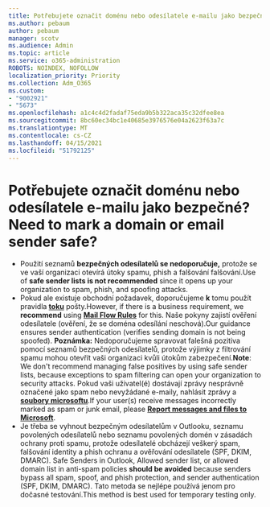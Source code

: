```yaml
---
title: Potřebujete označit doménu nebo odesílatele e-mailu jako bezpečné?
ms.author: pebaum
author: pebaum
manager: scotv
ms.audience: Admin
ms.topic: article
ms.service: o365-administration
ROBOTS: NOINDEX, NOFOLLOW
localization_priority: Priority
ms.collection: Adm_O365
ms.custom:
- "9002921"
- "5673"
ms.openlocfilehash: a1c4c4d2fadaf75eda9b5b322aca35c32dfee8ea
ms.sourcegitcommit: 8bc60ec34bc1e40685e3976576e04a2623f63a7c
ms.translationtype: MT
ms.contentlocale: cs-CZ
ms.lasthandoff: 04/15/2021
ms.locfileid: "51792125"
---
```

# <a name="need-to-mark-a-domain-or-email-sender-safe"></a><span data-ttu-id="4bf90-102">Potřebujete označit doménu nebo odesílatele e-mailu jako bezpečné?</span><span class="sxs-lookup"><span data-stu-id="4bf90-102">Need to mark a domain or email sender safe?</span></span>

- <span data-ttu-id="4bf90-103">Použití seznamů **bezpečných odesílatelů se nedoporučuje,** protože se ve vaší organizaci otevírá útoky spamu, phish a falšování falšování.</span><span class="sxs-lookup"><span data-stu-id="4bf90-103">Use of **safe sender lists is not recommended** since it opens up your organization to spam, phish, and spoofing attacks.</span></span>
- <span data-ttu-id="4bf90-104">Pokud ale existuje obchodní požadavek, doporučujeme **k** tomu použít pravidla **[toku](https://docs.microsoft.com/microsoft-365/security/office-365-security/create-safe-sender-lists-in-office-365?view=o365-worldwide#recommended-use-mail-flow-rules)** pošty.</span><span class="sxs-lookup"><span data-stu-id="4bf90-104">However, if there is a business requirement, we **recommend** using **[Mail Flow Rules](https://docs.microsoft.com/microsoft-365/security/office-365-security/create-safe-sender-lists-in-office-365?view=o365-worldwide#recommended-use-mail-flow-rules)** for this.</span></span> <span data-ttu-id="4bf90-105">Naše pokyny zajistí ověření odesílatele (ověření, že se doména odesílání neschová).</span><span class="sxs-lookup"><span data-stu-id="4bf90-105">Our guidance ensures sender authentication (verifies sending domain is not being spoofed).</span></span> <span data-ttu-id="4bf90-106">**Poznámka:** Nedoporučujeme spravovat falešná pozitiva pomocí seznamů bezpečných odesílatelů, protože výjimky z filtrování spamu mohou otevřít vaši organizaci kvůli útokům zabezpečení.</span><span class="sxs-lookup"><span data-stu-id="4bf90-106">**Note**: We don't recommend managing false positives by using safe sender lists, because exceptions to spam filtering can open your organization to security attacks.</span></span> <span data-ttu-id="4bf90-107">Pokud vaši uživatel(é) dostávají zprávy nesprávně označené jako spam nebo nevyžádané e-maily, nahlásit zprávy a **[soubory microsoftu](https://protection.office.com/reportsubmission)**.</span><span class="sxs-lookup"><span data-stu-id="4bf90-107">If your user(s) receive messages incorrectly marked as spam or junk email, please **[Report messages and files to Microsoft](https://protection.office.com/reportsubmission)**.</span></span>
- <span data-ttu-id="4bf90-108">Je třeba se vyhnout bezpečným odesílatelům v Outlooku, seznamu povolených odesílatelů nebo seznamu povolených domén v zásadách ochrany proti spamu, protože odesílatelé obcházejí veškerý spam, falšování identity a phish ochranu a ověřování odesílatele (SPF, DKIM, DMARC). </span><span class="sxs-lookup"><span data-stu-id="4bf90-108">Safe Senders in Outlook, Allowed sender list, or allowed domain list in anti-spam policies **should be avoided** because senders bypass all spam, spoof, and phish protection, and sender authentication (SPF, DKIM, DMARC).</span></span> <span data-ttu-id="4bf90-109">Tato metoda se nejlépe používá jenom pro dočasné testování.</span><span class="sxs-lookup"><span data-stu-id="4bf90-109">This method is best used for temporary testing only.</span></span>
